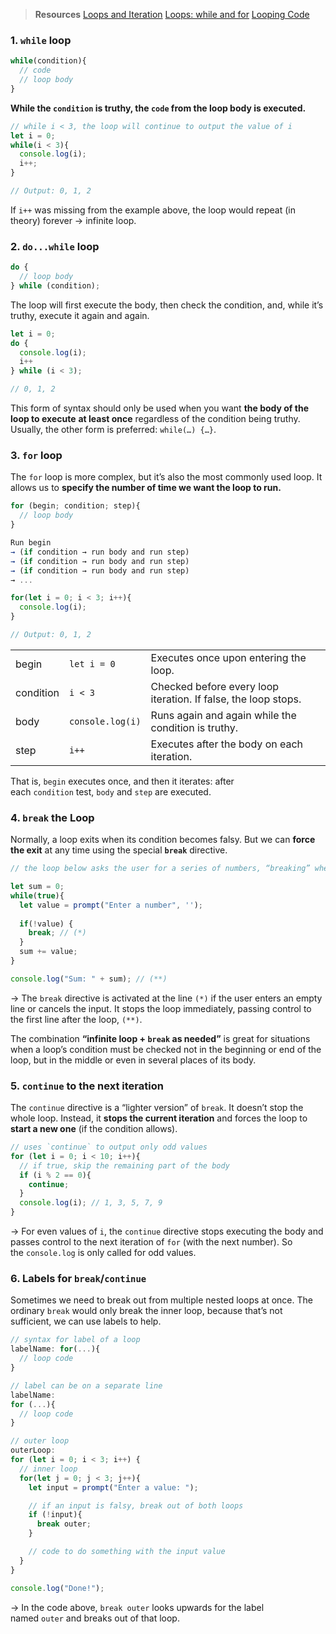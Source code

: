 > **Resources**
> [Loops and Iteration](https://developer.mozilla.org/en-US/docs/Web/JavaScript/Guide/Loops_and_iteration)
> [Loops: while and for](https://javascript.info/while-for)
> [Looping Code](https://developer.mozilla.org/en-US/docs/Learn/JavaScript/Building_blocks/Looping_code)
### 1. `while` loop
```js
while(condition){
  // code
  // loop body
}
```
**While the `condition` is truthy, the `code` from the loop body is executed.**
```js
// while i < 3, the loop will continue to output the value of i
let i = 0; 
while(i < 3){
  console.log(i); 
  i++; 
}

// Output: 0, 1, 2
```

If `i++` was missing from the example above, the loop would repeat (in theory) forever → infinite loop. 
### 2. `do...while` loop
```js
do {
  // loop body
} while (condition); 
```
The loop will first execute the body, then check the condition, and, while it’s truthy, execute it again and again.
```js
let i = 0; 
do {
  console.log(i); 
  i++
} while (i < 3); 

// 0, 1, 2
```

This form of syntax should only be used when you want **the body of the loop to execute** **at least once** regardless of the condition being truthy. Usually, the other form is preferred: `while(…) {…}`.
### 3. `for` loop
The `for` loop is more complex, but it’s also the most commonly used loop. It allows us to **specify the number of time we want the loop to run.** 
```js
for (begin; condition; step){
  // loop body
}

Run begin 
→ (if condition → run body and run step) 
→ (if condition → run body and run step) 
→ (if condition → run body and run step) 
→ ...
```

```js
for(let i = 0; i < 3; i++){
  console.log(i); 
}

// Output: 0, 1, 2
```

|           |                  |                                                                |
| --------- | ---------------- | -------------------------------------------------------------- |
| begin     | `let i = 0`      | Executes once upon entering the loop.                          |
| condition | `i < 3`          | Checked before every loop iteration. If false, the loop stops. |
| body      | `console.log(i)` | Runs again and again while the condition is truthy.            |
| step      | `i++`            | Executes after the body on each iteration.                     |
That is, `begin` executes once, and then it iterates: after each `condition` test, `body` and `step` are executed.
### 4. `break` the Loop
Normally, a loop exits when its condition becomes falsy. But we can **force the exit** at any time using the special **`break`** directive.
```js
// the loop below asks the user for a series of numbers, “breaking” when no number is entered

let sum = 0; 
while(true){
  let value = prompt("Enter a number", ''); 
  
  if(!value) {
    break; // (*)
  }
  sum += value; 
}

console.log("Sum: " + sum); // (**)
```
→ The `break` directive is activated at the line `(*)` if the user enters an empty line or cancels the input. It stops the loop immediately, passing control to the first line after the loop, `(**)`.

The combination **“infinite loop + `break` as needed”** is great for situations when a loop’s condition must be checked not in the beginning or end of the loop, but in the middle or even in several places of its body.
### 5. `continue` to the next iteration
The `continue` directive is a “lighter version” of `break`. It doesn’t stop the whole loop. Instead, it **stops the current iteration** and forces the loop to **start a new one** (if the condition allows).
```js
// uses `continue` to output only odd values
for (let i = 0; i < 10; i++){
  // if true, skip the remaining part of the body
  if (i % 2 == 0){
    continue; 
  }
  console.log(i); // 1, 3, 5, 7, 9
}
```
→ For even values of `i`, the `continue` directive stops executing the body and passes control to the next iteration of `for` (with the next number). So the `console.log` is only called for odd values.
### 6. Labels for `break`/`continue`
Sometimes we need to break out from multiple nested loops at once. The ordinary `break` would only break the inner loop, because that’s not sufficient, we can use labels to help. 
```js
// syntax for label of a loop
labelName: for(...){
  // loop code
}

// label can be on a separate line
labelName: 
for (...){
  // loop code
}
```

```js
// outer loop
outerLoop: 
for (let i = 0; i < 3; i++) {
  // inner loop
  for(let j = 0; j < 3; j++){
    let input = prompt("Enter a value: ");

    // if an input is falsy, break out of both loops
    if (!input){
      break outer; 
    }

    // code to do something with the input value
  }
}

console.log("Done!"); 
```
→ In the code above, `break outer` looks upwards for the label named `outer` and breaks out of that loop.